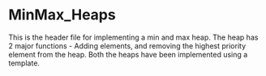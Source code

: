 # MinMax_Heaps
This is the header file for implementing a min and max heap. The heap has 2 major functions - Adding elements, and removing the highest priority element from the heap. Both the heaps have been implemented using a template.
